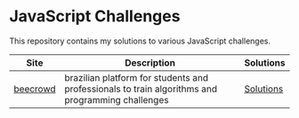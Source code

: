 # JavaScript Challenges
This repository contains my solutions to various JavaScript challenges.

| Site | Description | Solutions |
|---|---|---|
| [beecrowd](https://www.beecrowd.com.br/) | brazilian platform for students and professionals to train algorithms and programming challenges | [Solutions](https://github.com/kinishii1/js-challenges/tree/main/beecrowd) |
